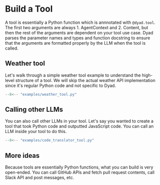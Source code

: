 # Build a Tool

A tool is essentially a Python function which is annnotated with `@dyad.tool`. The first two arguments are always 1. AgentContext and 2. Content, but then the rest of the arguments are dependent on your tool use case. Dyad parses the parameter names and types and function docstring to ensure that the arguments are formatted properly by the LLM when the tool is called.

## Weather tool

Let's walk through a simple weather tool example to understand the high-level structure of a tool. We will skip the actual weather API implementation since it's regular Python code and not specific to Dyad.

```python title="weather_tool.py"
--8<-- "examples/weather_tool.py"
```

## Calling other LLMs

You can also call other LLMs in your tool. Let's say you wanted to create a tool that took Python code and outputted JavaScript code. You can call an LLM inside your tool to do this.

```python title="code_translator_tool.py"
--8<-- "examples/code_translator_tool.py"
```

## More ideas

Because tools are essentially Python functions, what you can build is very open-ended. You can call GitHub APIs and fetch pull request contents, call Slack API and post messages, etc.
